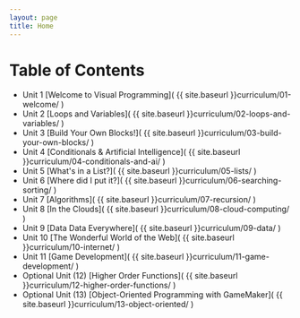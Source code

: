 ```yaml
---
layout: page
title: Home
---
```



Table of Contents
=================
 * Unit 1 [Welcome to Visual Programming]( {{ site.baseurl }}curriculum/01-welcome/ )
 * Unit 2 [Loops and Variables]( {{ site.baseurl }}curriculum/02-loops-and-variables/ )
 * Unit 3 [Build Your Own Blocks!]( {{ site.baseurl }}curriculum/03-build-your-own-blocks/ )
 * Unit 4 [Conditionals & Artificial Intelligence]( {{ site.baseurl }}curriculum/04-conditionals-and-ai/ )
 * Unit 5 [What's in a List?]( {{ site.baseurl }}curriculum/05-lists/ )
 * Unit 6 [Where did I put it?]( {{ site.baseurl }}curriculum/06-searching-sorting/ )
 * Unit 7 [Algorithms]( {{ site.baseurl }}curriculum/07-recursion/ )
 * Unit 8 [In the Clouds]( {{ site.baseurl }}curriculum/08-cloud-computing/ )
 * Unit 9 [Data Data Everywhere]( {{ site.baseurl }}curriculum/09-data/ )
 * Unit 10 [The Wonderful World of the Web]( {{ site.baseurl }}curriculum/10-internet/ )
 * Unit 11 [Game Development]( {{ site.baseurl }}curriculum/11-game-development/ )
 * Optional Unit (12) [Higher Order Functions]( {{ site.baseurl }}curriculum/12-higher-order-functions/ )
 * Optional Unit (13) [Object-Oriented Programming with GameMaker]( {{ site.baseurl }}curriculum/13-object-oriented/ )
 





